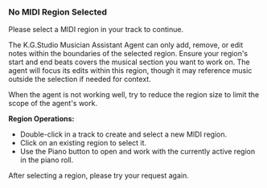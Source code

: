 ### No MIDI Region Selected

Please select a MIDI region in your track to continue.

The K.G.Studio Musician Assistant Agent can only add, remove, or edit notes within the boundaries of the selected region. Ensure your region's start and end beats covers the musical section you want to work on. The agent will focus its edits within this region, though it may reference music outside the selection if needed for context.

When the agent is not working well, try to reduce the region size to limit the scope of the agent's work.

**Region Operations:**
- Double-click in a track to create and select a new MIDI region.
- Click on an existing region to select it.
- Use the Piano button to open and work with the currently active region in the piano roll.

After selecting a region, please try your request again.